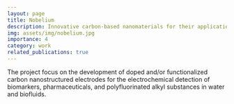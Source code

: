 ```yaml
---
layout: page
title: Nobelium
description: Innovative carbon-based nanomaterials for their application in industry and medicine as sensing devices
img: assets/img/nobelium.jpg
importance: 4
category: work
related_publications: true
--- 
```




The project focus on the development of doped and/or functionalized carbon nanostructured electrodes for the electrochemical detection of biomarkers, pharmaceuticals, and polyfluorinated alkyl substances in water and biofluids.

